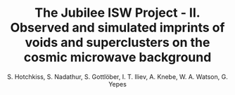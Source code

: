 ---
number: "13"
title: "The Jubilee ISW Project - II. Observed and simulated imprints of voids and superclusters on the cosmic microwave background"
arxiv_link: "https://arxiv.org/abs/1405.3552"
arxiv_id: "1405.3552"
author: "S. Hotchkiss, S. Nadathur, S. Gottl&ouml;ber, I. T. Iliev,  A. Knebe, W. A. Watson, G. Yepes"
reviewed: True
journal: "MNRAS, 446, 1321 (2015)"
---